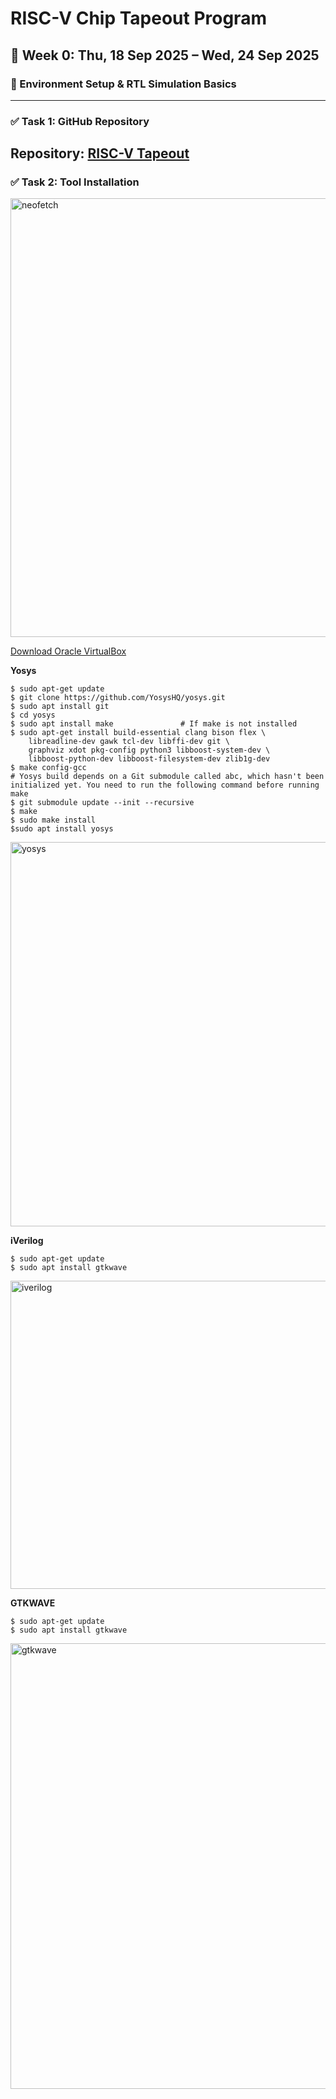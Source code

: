 # RISC-V Chip Tapeout Program  

## 📅 Week 0: Thu, 18 Sep 2025 – Wed, 24 Sep 2025  

### 🔧 Environment Setup & RTL Simulation Basics  

---

### ✅ Task 1: GitHub Repository  
Repository: [RISC-V Tapeout](https://github.com/Meganthiyav/RISC-V-Tapeout)
---

### ✅ Task 2: Tool Installation  

<img width="1199" height="702" alt="neofetch" src="https://github.com/user-attachments/assets/31b4e01e-b868-4e12-a4be-8f39f032772d" />

 

[Download Oracle VirtualBox](https://www.virtualbox.org/wiki/Downloads)  

 



**Yosys**
```
$ sudo apt-get update
$ git clone https://github.com/YosysHQ/yosys.git
$ sudo apt install git
$ cd yosys
$ sudo apt install make               # If make is not installed
$ sudo apt-get install build-essential clang bison flex \
    libreadline-dev gawk tcl-dev libffi-dev git \
    graphviz xdot pkg-config python3 libboost-system-dev \
    libboost-python-dev libboost-filesystem-dev zlib1g-dev
$ make config-gcc
# Yosys build depends on a Git submodule called abc, which hasn't been initialized yet. You need to run the following command before running make
$ git submodule update --init --recursive
$ make 
$ sudo make install
$sudo apt install yosys
```
<img width="1141" height="615" alt="yosys" src="https://github.com/user-attachments/assets/43739134-0f1d-4910-9772-a5ac50ec2f9c" />


**iVerilog**
```
$ sudo apt-get update
$ sudo apt install gtkwave
```

<img width="777" height="493" alt="iverilog" src="https://github.com/user-attachments/assets/d5351f2d-f58a-471d-b777-0492612abfbe" />


**GTKWAVE**
```
$ sudo apt-get update
$ sudo apt install gtkwave
```

<img width="1113" height="713" alt="gtkwave" src="https://github.com/user-attachments/assets/a809c0f4-2ddc-499d-9b13-0a7dbe19aa2c" />
